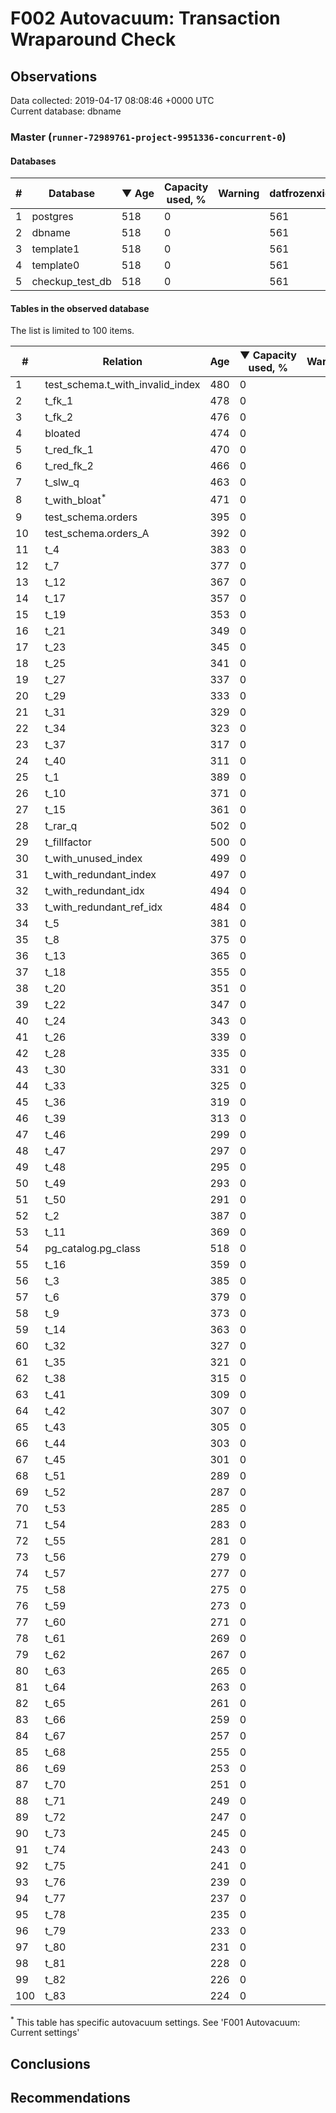 # F002 Autovacuum: Transaction Wraparound Check #

## Observations ##
Data collected: 2019-04-17 08:08:46 +0000 UTC  
Current database: dbname  



### Master (`runner-72989761-project-9951336-concurrent-0`) ###

#### Databases ####
  

\# | Database | &#9660;&nbsp;Age | Capacity used, % | Warning | datfrozenxid
--|--------|-----|------------------|---------|--------------
1 |postgres |518 |0 |  |561
2 |dbname |518 |0 |  |561
3 |template1 |518 |0 |  |561
4 |template0 |518 |0 |  |561
5 |checkup_test_db |518 |0 |  |561



#### Tables in the observed database ####
The list is limited to 100 items.  

\# | Relation | Age | &#9660;&nbsp;Capacity used, % | Warning |rel_relfrozenxid | toast_relfrozenxid 
---|-------|-----|------------------|---------|-----------------|--------------------
1 |test_schema.t_with_invalid_index |480 |0 |  |599 |0 |
2 |t_fk_1 |478 |0 |  |601 |0 |
3 |t_fk_2 |476 |0 |  |603 |0 |
4 |bloated |474 |0 |  |605 |0 |
5 |t_red_fk_1 |470 |0 |  |609 |0 |
6 |t_red_fk_2 |466 |0 |  |613 |0 |
7 |t_slw_q |463 |0 |  |616 |0 |
8 |t_with_bloat<sup>*</sup> |471 |0 |  |608 |0 |
9 |test_schema.orders |395 |0 |  |684 |0 |
10 |test_schema.orders_A |392 |0 |  |687 |0 |
11 |t_4 |383 |0 |  |696 |0 |
12 |t_7 |377 |0 |  |702 |0 |
13 |t_12 |367 |0 |  |712 |0 |
14 |t_17 |357 |0 |  |722 |0 |
15 |t_19 |353 |0 |  |726 |0 |
16 |t_21 |349 |0 |  |730 |0 |
17 |t_23 |345 |0 |  |734 |0 |
18 |t_25 |341 |0 |  |738 |0 |
19 |t_27 |337 |0 |  |742 |0 |
20 |t_29 |333 |0 |  |746 |0 |
21 |t_31 |329 |0 |  |750 |0 |
22 |t_34 |323 |0 |  |756 |0 |
23 |t_37 |317 |0 |  |762 |0 |
24 |t_40 |311 |0 |  |768 |0 |
25 |t_1 |389 |0 |  |690 |0 |
26 |t_10 |371 |0 |  |708 |0 |
27 |t_15 |361 |0 |  |718 |0 |
28 |t_rar_q |502 |0 |  |577 |0 |
29 |t_fillfactor |500 |0 |  |579 |0 |
30 |t_with_unused_index |499 |0 |  |580 |0 |
31 |t_with_redundant_index |497 |0 |  |582 |0 |
32 |t_with_redundant_idx |494 |0 |  |585 |0 |
33 |t_with_redundant_ref_idx |484 |0 |  |595 |0 |
34 |t_5 |381 |0 |  |698 |0 |
35 |t_8 |375 |0 |  |704 |0 |
36 |t_13 |365 |0 |  |714 |0 |
37 |t_18 |355 |0 |  |724 |0 |
38 |t_20 |351 |0 |  |728 |0 |
39 |t_22 |347 |0 |  |732 |0 |
40 |t_24 |343 |0 |  |736 |0 |
41 |t_26 |339 |0 |  |740 |0 |
42 |t_28 |335 |0 |  |744 |0 |
43 |t_30 |331 |0 |  |748 |0 |
44 |t_33 |325 |0 |  |754 |0 |
45 |t_36 |319 |0 |  |760 |0 |
46 |t_39 |313 |0 |  |766 |0 |
47 |t_46 |299 |0 |  |780 |0 |
48 |t_47 |297 |0 |  |782 |0 |
49 |t_48 |295 |0 |  |784 |0 |
50 |t_49 |293 |0 |  |786 |0 |
51 |t_50 |291 |0 |  |788 |0 |
52 |t_2 |387 |0 |  |692 |0 |
53 |t_11 |369 |0 |  |710 |0 |
54 |pg_catalog.pg_class |518 |0 |  |561 |0 |
55 |t_16 |359 |0 |  |720 |0 |
56 |t_3 |385 |0 |  |694 |0 |
57 |t_6 |379 |0 |  |700 |0 |
58 |t_9 |373 |0 |  |706 |0 |
59 |t_14 |363 |0 |  |716 |0 |
60 |t_32 |327 |0 |  |752 |0 |
61 |t_35 |321 |0 |  |758 |0 |
62 |t_38 |315 |0 |  |764 |0 |
63 |t_41 |309 |0 |  |770 |0 |
64 |t_42 |307 |0 |  |772 |0 |
65 |t_43 |305 |0 |  |774 |0 |
66 |t_44 |303 |0 |  |776 |0 |
67 |t_45 |301 |0 |  |778 |0 |
68 |t_51 |289 |0 |  |790 |0 |
69 |t_52 |287 |0 |  |792 |0 |
70 |t_53 |285 |0 |  |794 |0 |
71 |t_54 |283 |0 |  |796 |0 |
72 |t_55 |281 |0 |  |798 |0 |
73 |t_56 |279 |0 |  |800 |0 |
74 |t_57 |277 |0 |  |802 |0 |
75 |t_58 |275 |0 |  |804 |0 |
76 |t_59 |273 |0 |  |806 |0 |
77 |t_60 |271 |0 |  |808 |0 |
78 |t_61 |269 |0 |  |810 |0 |
79 |t_62 |267 |0 |  |812 |0 |
80 |t_63 |265 |0 |  |814 |0 |
81 |t_64 |263 |0 |  |816 |0 |
82 |t_65 |261 |0 |  |818 |0 |
83 |t_66 |259 |0 |  |820 |0 |
84 |t_67 |257 |0 |  |822 |0 |
85 |t_68 |255 |0 |  |824 |0 |
86 |t_69 |253 |0 |  |826 |0 |
87 |t_70 |251 |0 |  |828 |0 |
88 |t_71 |249 |0 |  |830 |0 |
89 |t_72 |247 |0 |  |832 |0 |
90 |t_73 |245 |0 |  |834 |0 |
91 |t_74 |243 |0 |  |836 |0 |
92 |t_75 |241 |0 |  |838 |0 |
93 |t_76 |239 |0 |  |840 |0 |
94 |t_77 |237 |0 |  |842 |0 |
95 |t_78 |235 |0 |  |844 |0 |
96 |t_79 |233 |0 |  |846 |0 |
97 |t_80 |231 |0 |  |848 |0 |
98 |t_81 |228 |0 |  |851 |0 |
99 |t_82 |226 |0 |  |853 |0 |
100 |t_83 |224 |0 |  |855 |0 |


<sup>*</sup> This table has specific autovacuum settings. See 'F001 Autovacuum: Current settings'


## Conclusions ##


## Recommendations ##

